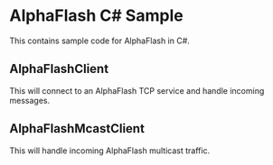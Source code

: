 # AlphaFlash C# Sample

This contains sample code for AlphaFlash in C#.

## AlphaFlashClient

This will connect to an AlphaFlash TCP service and handle incoming messages.

## AlphaFlashMcastClient

This will handle incoming AlphaFlash multicast traffic.
